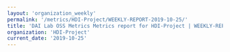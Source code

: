 ```yaml
---
layout: 'organization_weekly'
permalink: '/metrics/HDI-Project/WEEKLY-REPORT-2019-10-25/'
title: 'DAI Lab OSS Metrics Metrics report for HDI-Project | WEEKLY-REPORT-2019-10-25'
organization: 'HDI-Project'
current_date: '2019-10-25'
---
```

